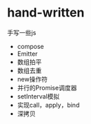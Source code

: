 # hand-written
手写一些js

- compose
- Emitter
- 数组拍平
- 数组去重
- new操作符
- 并行的Promise调度器
- setInterval模拟
- 实现call，apply，bind
- 深拷贝